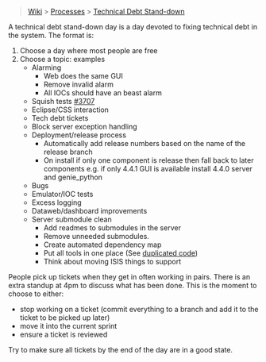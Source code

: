 > [Wiki](Home) > [Processes](Processes) > [Technical Debt Stand-down](Technical-Debt-Stand-down)

A technical debt stand-down day is a day devoted to fixing technical debt in the system. The format is:

1. Choose a day where most people are free
1. Choose a topic: examples
    - Alarming
       * Web does the same GUI
       * Remove invalid alarm
       * All IOCs should have an beast alarm
    - Squish tests [#3707](https://github.com/ISISComputingGroup/IBEX/issues/3707)
    - Eclipse/CSS interaction
    - Tech debt tickets
    - Block server exception handling
    - Deployment/release process
        - Automatically add release numbers based on the name of the release branch
        - On install if only one component is release then fall back to later components e.g. if only 4.4.1 GUI is available install 4.4.0 server and genie_python
    - Bugs
    - Emulator/IOC tests
    - Excess logging
    - Dataweb/dashboard improvements
    - Server submodule clean
        - Add readmes to submodules in the server 
        - Remove unneeded submodules.
        - Create automated dependency map
        - Put all tools in one place (See [duplicated code](Code-Duplication))
        - Think about moving ISIS things to support

People pick up tickets when they get in often working in pairs. There is an extra standup at 4pm to discuss what has been done. This is the moment to choose to either:

- stop working on a ticket (commit everything to a branch and add it to the ticket to be picked up later)
- move it into the current sprint
- ensure a ticket is reviewed

Try to make sure all tickets by the end of the day are in a good state.
